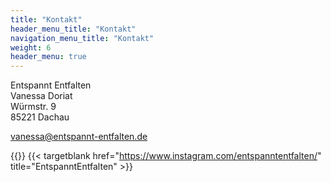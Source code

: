 ```yaml
---
title: "Kontakt"
header_menu_title: "Kontakt"
navigation_menu_title: "Kontakt"
weight: 6
header_menu: true
---
```


Entspannt Entfalten  
Vanessa Doriat  
Würmstr. 9  
85221 Dachau

vanessa@entspannt-entfalten.de


{{<icon class="fa fa-instagram">}}&nbsp;{{< targetblank href="https://www.instagram.com/entspanntentfalten/" title="EntspanntEntfalten" >}} 

<!-- {{<icon class="fa fa-envelope">}}&nbsp;[mail@janedoe.com](mailto:your-email@your-domain.com) -->

<!-- {{<icon class="fa fa-phone">}}&nbsp;[+49 1111 555555](tel:+491111555555)-->
